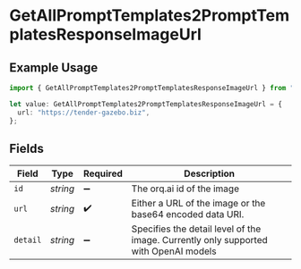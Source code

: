 # GetAllPromptTemplates2PromptTemplatesResponseImageUrl

## Example Usage

```typescript
import { GetAllPromptTemplates2PromptTemplatesResponseImageUrl } from "orq-poc-typescript-multi-env-version/models/operations";

let value: GetAllPromptTemplates2PromptTemplatesResponseImageUrl = {
  url: "https://tender-gazebo.biz",
};
```

## Fields

| Field                                                                                | Type                                                                                 | Required                                                                             | Description                                                                          |
| ------------------------------------------------------------------------------------ | ------------------------------------------------------------------------------------ | ------------------------------------------------------------------------------------ | ------------------------------------------------------------------------------------ |
| `id`                                                                                 | *string*                                                                             | :heavy_minus_sign:                                                                   | The orq.ai id of the image                                                           |
| `url`                                                                                | *string*                                                                             | :heavy_check_mark:                                                                   | Either a URL of the image or the base64 encoded data URI.                            |
| `detail`                                                                             | *string*                                                                             | :heavy_minus_sign:                                                                   | Specifies the detail level of the image. Currently only supported with OpenAI models |